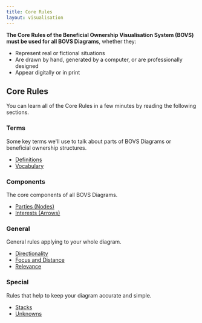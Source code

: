```yaml
---
title: Core Rules
layout: visualisation
---
```


**The Core Rules of the Beneficial Ownership Visualisation System (BOVS) must be used for all BOVS Diagrams**, whether they:

* Represent real or fictional situations
* Are drawn by hand, generated by a computer, or are professionally designed
* Appear digitally or in print


## Core Rules

You can learn all of the Core Rules in a few minutes by reading the following sections.

### Terms

Some key terms we'll use to talk about parts of BOVS Diagrams or beneficial ownership structures.

* [Definitions](/visualisation/core/definitions)
* [Vocabulary](/visualisation/core/vocabulary)

### Components

The core components of all BOVS Diagrams.

* [Parties (Nodes)](/visualisation/core/parties-nodes)
* [Interests (Arrows)](/visualisation/core/interests-arrows)

### General

General rules applying to your whole diagram.

* [Directionality](/visualisation/core/directionality)
* [Focus and Distance](/visualisation/core/focus-distance)
* [Relevance](/visualisation/core/relevance)

### Special

Rules that help to keep your diagram accurate and simple.

* [Stacks](/visualisation/core/stacks)
* [Unknowns](/visualisation/core/unknowns)